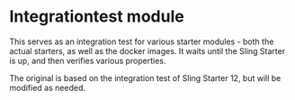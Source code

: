 # Integrationtest module

This serves as an integration test for various starter modules - both the actual starters, as well as the docker images.
It waits until the Sling Starter is up, and then verifies various properties.

The original is based on the integration test of Sling Starter 12, but will be modified as needed.
